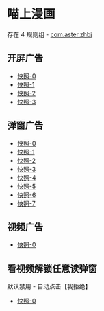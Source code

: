# 喵上漫画

存在 4 规则组 - [com.aster.zhbj](/src/apps/com.aster.zhbj.ts)

## 开屏广告

- [快照-0](https://i.gkd.li/import/12981243)
- [快照-1](https://i.gkd.li/import/13029855)
- [快照-2](https://i.gkd.li/import/13043320)
- [快照-3](https://i.gkd.li/import/13043344)

## 弹窗广告

- [快照-0](https://i.gkd.li/import/12984767)
- [快照-1](https://i.gkd.li/import/12998908)
- [快照-2](https://i.gkd.li/import/12777325)
- [快照-3](https://i.gkd.li/import/13029880)
- [快照-4](https://i.gkd.li/import/12872249)
- [快照-5](https://i.gkd.li/import/12903062)
- [快照-6](https://i.gkd.li/import/12996953)
- [快照-7](https://i.gkd.li/import/13003644)

## 视频广告

- [快照-0](https://i.gkd.li/import/13348662)

## 看视频解锁任意读弹窗

默认禁用 - 自动点击【我拒绝】

- [快照-0](https://i.gkd.li/import/13348635)
